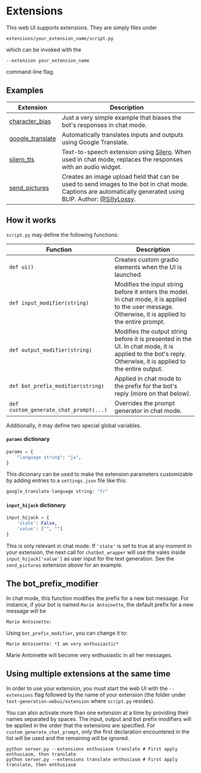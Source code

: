 # Extensions

This web UI supports extensions. They are simply files under 

```
extensions/your_extension_name/script.py
```

which can be invoked with the 

```
--extension your_extension_name
```

command-line flag.

## Examples

|Extension|Description|
|---------|-----------|
|[character_bias](https://github.com/oobabooga/text-generation-webui/blob/main/extensions/character_bias/script.py)| Just a very simple example that biases the bot's responses in chat mode.|
|[google_translate](https://github.com/oobabooga/text-generation-webui/blob/main/extensions/google_translate/script.py)| Automatically translates inputs and outputs using Google Translate.|
|[silero_tts](https://github.com/oobabooga/text-generation-webui/blob/main/extensions/silero_tts/script.py)| Text-to-speech extension using [Silero](https://github.com/snakers4/silero-models). When used in chat mode, replaces the responses with an audio widget.|
|[send_pictures](https://github.com/oobabooga/text-generation-webui/blob/main/extensions/send_pictures/script.py)| Creates an image upload field that can be used to send images to the bot in chat mode. Captions are automatically generated using BLIP. Author: [@SillyLossy](https://github.com/sillylossy).|

## How it works

`script.py` may define the following functions:

| Function        | Description |
|-------------|-------------|
| `def ui()` | Creates custom gradio elements when the UI is launched. | 
| `def input_modifier(string)`  | Modifies the input string before it enters the model. In chat mode, it is applied to the user message. Otherwise, it is applied to the entire prompt. |
| `def output_modifier(string)`  | Modifies the output string before it is presented in the UI. In chat mode, it is applied to the bot's reply. Otherwise, it is applied to the entire output. |
| `def bot_prefix_modifier(string)`  | Applied in chat mode to the prefix for the bot's reply (more on that below). |
| `def custom_generate_chat_prompt(...)` | Overrides the prompt generator in chat mode. |

Additionally, it may define two special global variables. 

#### `params` dictionary

```python
params = {
    "language string": "ja",
}
```

This dicionary can be used to make the extension parameters customizable by adding entries to a `settings.json` file like this:

```python
google_translate-language string: "fr"
``` 

#### `input_hijack` dictionary

```python
input_hijack = {
    'state': False,
    'value': ["", ""]
}
```
This is only relevant in chat mode. If `'state'` is set to true at any moment in your extension, the next call for `chatbot_wrapper` will use the vales inside `input_hijack['value']` as user input for the text generation. See the `send_pictures` extension above for an example.

## The bot_prefix_modifier

In chat mode, this function modifies the prefix for a new bot message. For instance, if your bot is named `Marie Antoinette`, the default prefix for a new message will be

```
Marie Antoinette:
```

Using `bot_prefix_modifier`, you can change it to:

```
Marie Antoinette: *I am very enthusiastic*
```
 
Marie Antoinette will become very enthusiastic in all her messages.

## Using multiple extensions at the same time

In order to use your extension, you must start the web UI with the `--extensions` flag followed by the name of your extension (the folder under `text-generation-webui/extension` where `script.py` resides).

You can also activate more than one extension at a time by providing their names separated by spaces. The input, output and bot prefix modifiers will be applied in the order that the extensions are specified. For `custom_generate_chat_prompt`, only the first declaration encountered in the list will be used and the remaining will be ignored.

```
python server.py --extensions enthusiasm translate # First apply enthusiasm, then translate
python server.py --extensions translate enthusiasm # First apply translate, then enthusiasm
```

